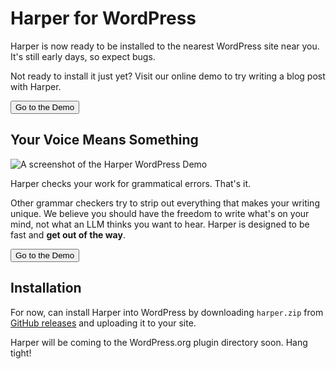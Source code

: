 <script>
    import {Button} from "flowbite-svelte"
</script>

# Harper for WordPress

Harper is now ready to be installed to the nearest WordPress site near you.
It's still early days, so expect bugs.

Not ready to install it just yet?
Visit our online demo to try writing a blog post with Harper.

<Button href='/wpdemo' target="_blank">Go to the Demo</Button>

## Your Voice Means Something

![A screenshot of the Harper WordPress Demo](/images/harper_wp_playground_screenshot.png)

Harper checks your work for grammatical errors. That's it.

Other grammar checkers try to strip out everything that makes your writing unique.
We believe you should have the freedom to write what's on your mind, not what an LLM thinks you want to hear.
Harper is designed to be fast and **get out of the way**.

<Button href='/wpdemo' target="_blank">Go to the Demo</Button>

## Installation

For now, can install Harper into WordPress by downloading `harper.zip` from [GitHub releases](https://github.com/Automattic/harper/releases/latest) and uploading it to your site.

Harper will be coming to the WordPress.org plugin directory soon. Hang tight!
